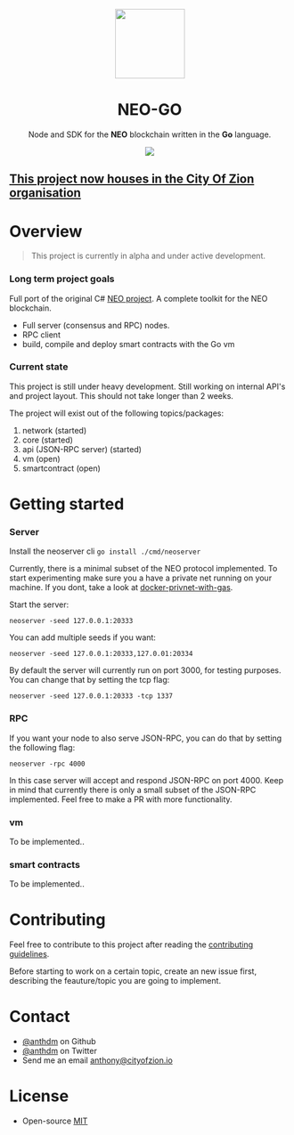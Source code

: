 <p align="center">
<img 
    src="http://res.cloudinary.com/vidsy/image/upload/v1503160820/CoZ_Icon_DARKBLUE_200x178px_oq0gxm.png" 
    width="125px"
  >
</p>

<h1 align="center">NEO-GO</h1>

<p align="center">
  Node and SDK for the <b>NEO</b> blockchain written in the <b>Go</b> language.
</p>

<p align="center">
  <a href="https://travis-ci.org/anthdm/neo-go">
    <img src="https://travis-ci.org/anthdm/neo-go.svg?branch=master">
  </a>
</p>

## [This project now houses in the City Of Zion organisation](https://github.com/CityOfZion/neo-go)

# Overview
> This project is currently in alpha and under active development.

### Long term project goals
Full port of the original C# [NEO project](https://github.com/neo-project). A complete toolkit for the NEO blockchain.

- Full server (consensus and RPC) nodes.
- RPC client
- build, compile and deploy smart contracts with the Go vm

### Current state
This project is still under heavy development. Still working on internal API's and project layout. This should not take longer than 2 weeks. 

The project will exist out of the following topics/packages:

1. network (started) 
2. core (started)
3. api (JSON-RPC server) (started)
4. vm (open)
5. smartcontract (open)

# Getting started 
### Server

Install the neoserver cli `go install ./cmd/neoserver`

Currently, there is a minimal subset of the NEO protocol implemented. To start experimenting make sure you a have a private net running on your machine. If you dont, take a look at [docker-privnet-with-gas](https://hub.docker.com/r/metachris/neo-privnet-with-gas/). 

Start the server:

`neoserver -seed 127.0.0.1:20333`

You can add multiple seeds if you want:

`neoserver -seed 127.0.0.1:20333,127.0.01:20334`

By default the server will currently run on port 3000, for testing purposes. You can change that by setting the tcp flag:

`neoserver -seed 127.0.0.1:20333 -tcp 1337`

### RPC
If you want your node to also serve JSON-RPC, you can do that by setting the following flag:

`neoserver -rpc 4000`

In this case server will accept and respond JSON-RPC on port 4000. Keep in mind that currently there is only a small subset of the JSON-RPC implemented. Feel free to make a PR with more functionality.

### vm
To be implemented..

### smart contracts
To be implemented..

# Contributing
Feel free to contribute to this project after reading the [contributing guidelines](https://github.com/anthdm/neo-go/blob/master/CONTRIBUTING.md).

Before starting to work on a certain topic, create an new issue first, describing the feauture/topic you are going to implement.

# Contact
- [@anthdm](https://github.com/anthdm) on Github
- [@anthdm](https://twitter.com/anthdm) on Twitter
- Send me an email anthony@cityofzion.io

# License
- Open-source [MIT](https://github.com/anthdm/neo-go/blob/master/LICENCE.md)
